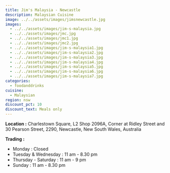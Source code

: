 ```yaml
---
title: Jim's Malaysia - Newcastle
description: Malaysian Cuisine
image: ../../assets/images/jimsnewcastle.jpg
images:
  - ../../assets/images/jim-s-malaysia.jpg
  - ../../assets/images/jmc.jpg
  - ../../assets/images/jmc1.jpg
  - ../../assets/images/jmc2.jpg
  - ../../assets/images/jim-s-malaysia1.jpg
  - ../../assets/images/jim-s-malaysia2.jpg
  - ../../assets/images/jim-s-malaysia3.jpg
  - ../../assets/images/jim-s-malaysia4.jpg
  - ../../assets/images/jim-s-malaysia5.jpg
  - ../../assets/images/jim-s-malaysia6.jpg
  - ../../assets/images/jim-s-malaysia7.jpg
categories:
  - foodanddrinks
cuisine:
  - Malaysian
region: nsw
discount_pct: 10
discount_text: Meals only
---
```


**Location :** Charlestown Square, L2 Shop 2096A, Corner at Ridley Street and 30 Pearson Street, 2290, Newcastle, New South Wales, Australia

**Trading :**

- Monday : Closed
- Tuesday & Wednesday : 11 am - 8.30 pm
- Thursday - Saturday : 11 am - 9 pm
- Sunday : 11 am - 8.30 pm
